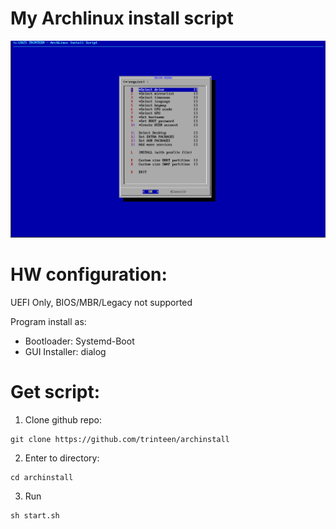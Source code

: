 # My Archlinux install script

![alt text](image.png)

# HW configuration:
UEFI Only, BIOS/MBR/Legacy not supported

Program install as:
- Bootloader: Systemd-Boot
- GUI Installer: dialog


# Get script:
1) Clone github repo:
```
git clone https://github.com/trinteen/archinstall
```

2) Enter to directory:
```
cd archinstall
```

3) Run
```
sh start.sh
```